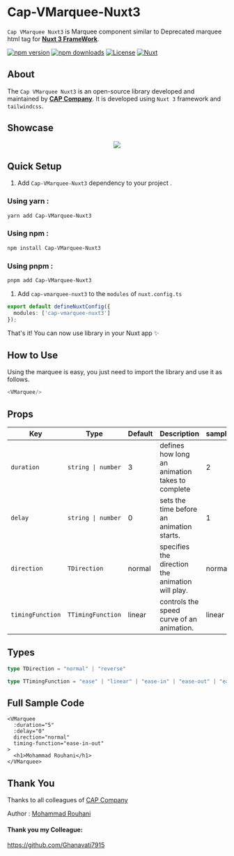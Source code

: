 # Cap-VMarquee-Nuxt3

`Cap VMarquee Nuxt3` is Marquee component similar to Deprecated marquee html tag for [**Nuxt 3 FrameWork**](https://nuxt.com/).

[![npm version][npm-version-src]][npm-version-href]
[![npm downloads][npm-downloads-src]][npm-downloads-href]
[![License][license-src]][license-href]
[![Nuxt][nuxt-src]][nuxt-href]


<!-- Badges -->

[npm-version-src]: https://img.shields.io/npm/v/my-module/latest.svg?style=flat&colorA=020420&colorB=00DC82

[npm-version-href]: https://npmjs.com/package/my-module

[npm-downloads-src]: https://img.shields.io/npm/dm/my-module.svg?style=flat&colorA=020420&colorB=00DC82

[npm-downloads-href]: https://npm.chart.dev/my-module

[license-src]: https://img.shields.io/npm/l/my-module.svg?style=flat&colorA=020420&colorB=00DC82

[license-href]: https://npmjs.com/package/my-module

[nuxt-src]: https://img.shields.io/badge/Nuxt-020420?logo=nuxt.js

[nuxt-href]: https://nuxt.com



## About

The `Cap VMarquee Nuxt3` is an open-source library developed and maintained by [**CAP Company**](https://i-cap.ir).
It is developed using `Nuxt 3` framework and `tailwindcss`.

## Showcase

<p align="center"><img src="./assets/gif/marquee.gif" /></p>

## Quick Setup

1. Add `Cap-VMarquee-Nuxt3` dependency to your project .

### Using yarn :

```bash
yarn add Cap-VMarquee-Nuxt3
```

### Using npm :

```bash
npm install Cap-VMarquee-Nuxt3
```

### Using pnpm :

```bash
pnpm add Cap-VMarquee-Nuxt3
```

1. Add `cap-vmarquee-nuxt3` to the `modules` of `nuxt.config.ts`

```ts
export default defineNuxtConfig({
  modules: ['cap-vmarquee-nuxt3']
});
```

That's it! You can now use library in your Nuxt app ✨

## How to Use

Using the marquee is easy, you just need to import the library and use it as follows.

```js
<VMarquee/>
```

## Props

| **Key**          | **Type**           | **Default** | **Description**                                  | sample |
|------------------|--------------------|------------|--------------------------------------------------|--------|
| `duration`       | `string \| number` | 3           | defines how long an animation takes to complete  | 2      |
| `delay`          | `string \| number` | 0          | sets the time before an animation starts.        | 1      |
| `direction`      | `TDirection`       | normal     | specifies the direction the animation will play. | normal |
| `timingFunction` | `TTimingFunction`  | linear     | controls the speed curve of an animation.        | linear |

## Types
```ts
type TDirection = "normal" | "reverse"

type TTimingFunction = "ease" | "linear" | "ease-in" | "ease-out" | "ease-in-out"
```

## Full Sample Code

```vue
<VMarquee
  :duration="5"
  :delay="0"
  direction="normal"
  timing-function="ease-in-out"
>
  <h1>Mohammad Rouhani</h1>
</VMarquee>
```

## Thank You

Thanks to all colleagues of [CAP Company](https://i-cap.ir)

Author : [Mohammad Rouhani](mailto:m.rouahni2001@gmail.com)

#### Thank you my Colleague:

https://github.com/Ghanavati7915
